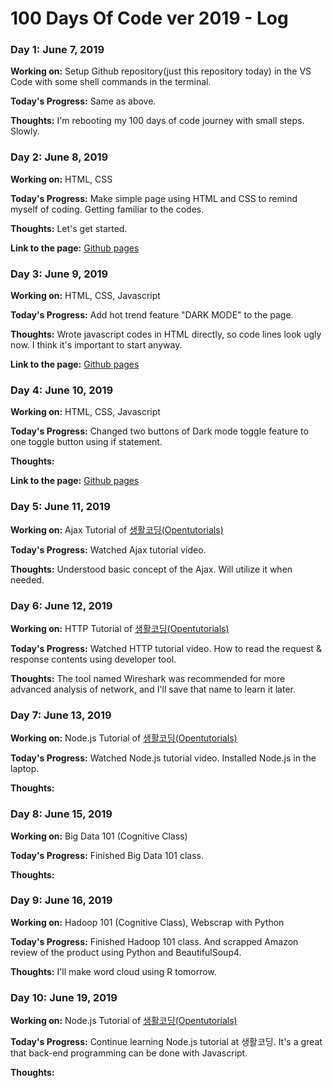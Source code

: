 # 100 Days Of Code ver 2019 - Log

### Day 1: June 7, 2019

**Working on:** Setup Github repository(just this repository today) in the VS Code with some shell commands in the terminal.

**Today's Progress:** Same as above.

**Thoughts:** I'm rebooting my 100 days of code journey with small steps. Slowly.

### Day 2: June 8, 2019

**Working on:** HTML, CSS

**Today's Progress:** Make simple page using HTML and CSS to remind myself of coding. Getting familiar to the codes.

**Thoughts:** Let's get started.

**Link to the page:** [Github pages](https://stollener.github.io/hello-world)

### Day 3: June 9, 2019

**Working on:** HTML, CSS, Javascript

**Today's Progress:** Add hot trend feature "DARK MODE" to the page.

**Thoughts:** Wrote javascript codes in HTML directly, so code lines look ugly now. I think it's important to start anyway.

**Link to the page:** [Github pages](https://stollener.github.io/hello-world)

### Day 4: June 10, 2019

**Working on:** HTML, CSS, Javascript

**Today's Progress:** Changed two buttons of Dark mode toggle feature to one toggle button using if statement.

**Thoughts:** 

**Link to the page:** [Github pages](https://stollener.github.io/hello-world)

### Day 5: June 11, 2019

**Working on:** Ajax Tutorial of [생활코딩(Opentutorials)](https://opentutorials.org/course/3281)

**Today's Progress:** Watched Ajax tutorial video.

**Thoughts:** Understood basic concept of the Ajax. Will utilize it when needed.

### Day 6: June 12, 2019

**Working on:** HTTP Tutorial of [생활코딩(Opentutorials)](https://opentutorials.org/course/3385)

**Today's Progress:** Watched HTTP tutorial video. How to read the request & response contents using developer tool.

**Thoughts:** The tool named Wireshark was recommended for more advanced analysis of network, and I'll save that name to learn it later.

### Day 7: June 13, 2019

**Working on:** Node.js Tutorial of [생활코딩(Opentutorials)](https://opentutorials.org/)

**Today's Progress:** Watched Node.js tutorial video. Installed Node.js in the laptop.

**Thoughts:** 

### Day 8: June 15, 2019

**Working on:** Big Data 101 (Cognitive Class)

**Today's Progress:** Finished Big Data 101 class.

**Thoughts:** 

### Day 9: June 16, 2019

**Working on:** Hadoop 101 (Cognitive Class), Webscrap with Python

**Today's Progress:** Finished Hadoop 101 class. And scrapped Amazon review of the product using Python and BeautifulSoup4.

**Thoughts:** I'll make word cloud using R tomorrow.

### Day 10: June 19, 2019

**Working on:** Node.js Tutorial of [생활코딩(Opentutorials)](https://opentutorials.org/)

**Today's Progress:** Continue learning Node.js tutorial at 생활코딩. It's a great that back-end programming can be done with Javascript.

**Thoughts:** 

